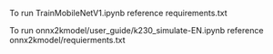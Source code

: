 To run TrainMobileNetV1.ipynb reference requirements.txt

To run onnx2kmodel/user_guide/k230_simulate-EN.ipynb reference onnx2kmodel/requierments.txt
